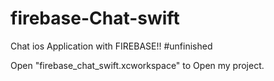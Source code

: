# firebase-Chat-swift
Chat ios Application with FIREBASE!! #unfinished

Open "firebase_chat_swift.xcworkspace" to Open my project.
